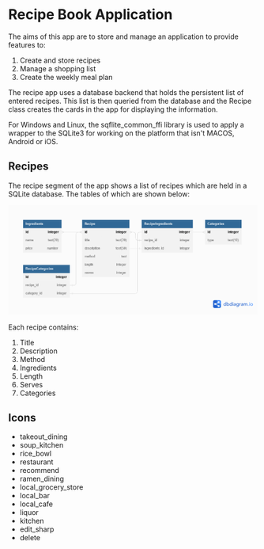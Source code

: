 # Recipe Book Application

The aims of this app are to store and manage an application to provide features to:

1. Create and store recipes 
2. Manage a shopping list
3. Create the weekly meal plan

The recipe app uses a database backend that holds the persistent list of entered recipes. This list is then queried from the database and the Recipe class creates the cards in the app for displaying the information. 

For Windows and Linux, the sqflite_common_ffi library is used to apply a wrapper to the SQLite3 for working on the platform that isn't MACOS, Android or iOS. 

## Recipes

The recipe segment of the app shows a list of recipes which are held in a SQLite database. The tables of which are shown below: 

<img src='img/RecipeAppDatabases.png' alt="Unable to find image">

Each recipe contains: 

1. Title
2. Description
3. Method
4. Ingredients
5. Length
6. Serves
7. Categories

## Icons 
- takeout_dining 
- soup_kitchen
- rice_bowl 
- restaurant
- recommend 
- ramen_dining
- local_grocery_store
- local_bar
- local_cafe
- liquor
- kitchen 
- edit_sharp
- delete